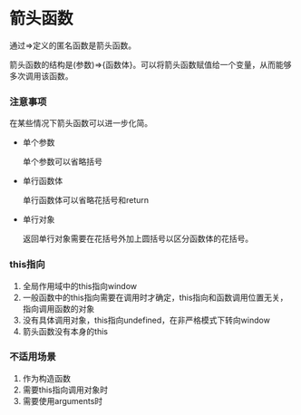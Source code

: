 # 箭头函数

通过=>定义的匿名函数是箭头函数。

箭头函数的结构是(参数)=>{函数体}。可以将箭头函数赋值给一个变量，从而能够多次调用该函数。

### 注意事项

在某些情况下箭头函数可以进一步化简。

* 单个参数

  单个参数可以省略括号

* 单行函数体

  单行函数体可以省略花括号和return

* 单行对象

  返回单行对象需要在花括号外加上圆括号以区分函数体的花括号。

### this指向

1. 全局作用域中的this指向window
2. 一般函数中的this指向需要在调用时才确定，this指向和函数调用位置无关，指向调用函数的对象
3. 没有具体调用对象，this指向undefined，在非严格模式下转向window
4. 箭头函数没有本身的this

### 不适用场景

1. 作为构造函数
2. 需要this指向调用对象时
3. 需要使用arguments时